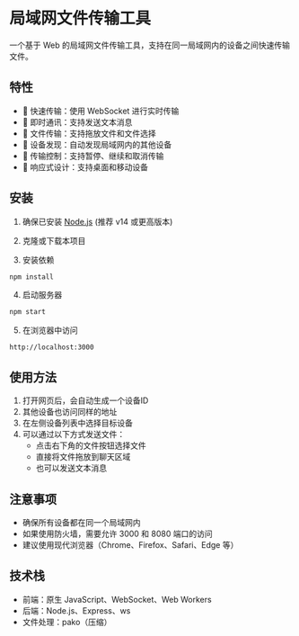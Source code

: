 # 局域网文件传输工具

一个基于 Web 的局域网文件传输工具，支持在同一局域网内的设备之间快速传输文件。

## 特性

- 🚀 快速传输：使用 WebSocket 进行实时传输
- 💬 即时通讯：支持发送文本消息
- 📁 文件传输：支持拖放文件和文件选择
- 🎯 设备发现：自动发现局域网内的其他设备
- 🔄 传输控制：支持暂停、继续和取消传输
- 📱 响应式设计：支持桌面和移动设备

## 安装

1. 确保已安装 [Node.js](https://nodejs.org/) (推荐 v14 或更高版本)

2. 克隆或下载本项目

3. 安装依赖
```bash
npm install
```

4. 启动服务器
```bash
npm start
```

5. 在浏览器中访问
```
http://localhost:3000
```

## 使用方法

1. 打开网页后，会自动生成一个设备ID
2. 其他设备也访问同样的地址
3. 在左侧设备列表中选择目标设备
4. 可以通过以下方式发送文件：
   - 点击右下角的文件按钮选择文件
   - 直接将文件拖放到聊天区域
   - 也可以发送文本消息

## 注意事项

- 确保所有设备都在同一个局域网内
- 如果使用防火墙，需要允许 3000 和 8080 端口的访问
- 建议使用现代浏览器（Chrome、Firefox、Safari、Edge 等）

## 技术栈

- 前端：原生 JavaScript、WebSocket、Web Workers
- 后端：Node.js、Express、ws
- 文件处理：pako（压缩） 